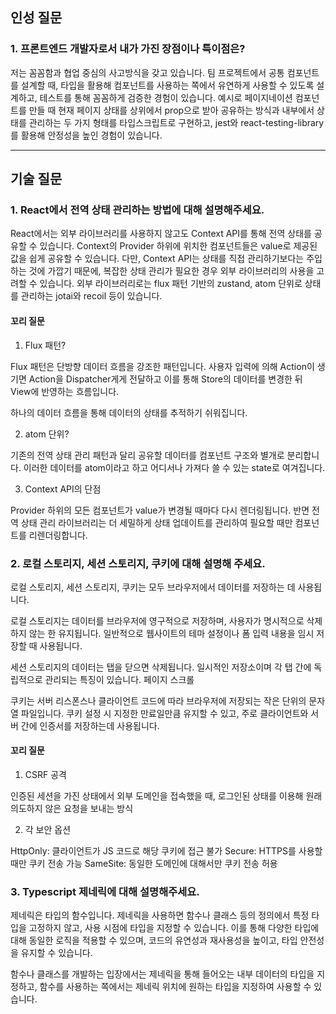 ## 인성 질문

### 1. 프론트엔드 개발자로서 내가 가진 장점이나 특이점은?

저는 꼼꼼함과 협업 중심의 사고방식을 갖고 있습니다.
팀 프로젝트에서 공통 컴포넌트를 설계할 때, 타입을 활용해 컴포넌트를 사용하는 쪽에서 유연하게 사용할 수 있도록 설계하고, 테스트를 통해 꼼꼼하게 검증한 경험이 있습니다.
예시로 페이지네이션 컴포넌트를 만들 때 현재 페이지 상태를 상위에서 prop으로 받아 공유하는 방식과 내부에서 상태를 관리하는 두 가지 형태를 타입스크립트로 구현하고, jest와 react-testing-library를 활용해 안정성을 높인 경험이 있습니다.

---

## 기술 질문

### 1. React에서 전역 상태 관리하는 방법에 대해 설명해주세요.

React에서는 외부 라이브러리를 사용하지 않고도 Context API를 통해 전역 상태를 공유할 수 있습니다. Context의 Provider 하위에 위치한 컴포넌트들은 value로 제공된 값을 쉽게 공유할 수 있습니다. 다만, Context API는 상태를 직접 관리하기보다는 주입하는 것에 가깝기 때문에, 복잡한 상태 관리가 필요한 경우 외부 라이브러리의 사용을 고려할 수 있습니다. 외부 라이브러리로는 flux 패턴 기반의 zustand, atom 단위로 상태를 관리하는 jotai와 recoil 등이 있습니다.

#### 꼬리 질문

1. Flux 패턴?

Flux 패턴은 단방향 데이터 흐름을 강조한 패턴입니다.
사용자 입력에 의해 Action이 생기면 Action을 Dispatcher게게 전달하고 이를 통해 Store의 데이터를 변경한 뒤 View에 반영하는 흐름입니다.

하나의 데이터 흐름을 통해 데이터의 상태를 추적하기 쉬워집니다.

2. atom 단위?

기존의 전역 상태 관리 패턴과 달리 공유할 데이터를 컴포넌트 구조와 별개로 분리합니다. 이러한 데이터를 atom이라고 하고 어디서나 가져다 쓸 수 있는 state로 여겨집니다.

3. Context API의 단점

Provider 하위의 모든 컴포넌트가 value가 변경될 때마다 다시 렌더링됩니다.
반면 전역 상태 관리 라이브러리는 더 세밀하게 상태 업데이트를 관리하여 필요할 때만 컴포넌트를 리렌더링합니다.

### 2. 로컬 스토리지, 세션 스토리지, 쿠키에 대해 설명해 주세요.

로컬 스토리지, 세션 스토리지, 쿠키는 모두 브라우저에서 데이터를 저장하는 데 사용됩니다.

로컬 스토리지는 데이터를 브라우저에 영구적으로 저장하며, 사용자가 명시적으로 삭제하지 않는 한 유지됩니다. 일반적으로 웹사이트의 테마 설정이나 폼 입력 내용을 임시 저장할 때 사용됩니다.

세션 스토리지의 데이터는 탭을 닫으면 삭제됩니다.
일시적인 저장소이며 각 탭 간에 독립적으로 관리되는 특징이 있습니다.
페이지 스크롤

쿠키는 서버 리스폰스나 클라이언트 코드에 따라 브라우저에 저장되는 작은 단위의 문자열 파일입니다.
쿠키 설정 시 지정한 만료일만큼 유지할 수 있고,
주로 클라이언트와 서버 간에 인증서를 저장하는데 사용됩니다.

#### 꼬리 질문

1. CSRF 공격

인증된 세션을 가진 상태에서 외부 도메인을 접속했을 때, 로그인된 상태를 이용해 원래 의도하지 않은 요청을 보내는 방식

2. 각 보안 옵션

HttpOnly: 클라이언트가 JS 코드로 해당 쿠키에 접근 불가
Secure: HTTPS를 사용할 때만 쿠키 전송 가능
SameSite: 동일한 도메인에 대해서만 쿠키 전송 허용

### 3. Typescript 제네릭에 대해 설명해주세요.

제네릭은 타입의 함수입니다.
제네릭을 사용하면 함수나 클래스 등의 정의에서 특정 타입을 고정하지 않고, 사용 시점에 타입을 지정할 수 있습니다.
이를 통해 다양한 타입에 대해 동일한 로직을 적용할 수 있으며, 코드의 유연성과 재사용성을 높이고, 타입 안전성을 유지할 수 있습니다.

함수나 클래스를 개발하는 입장에서는 제네릭을 통해 들어오는 내부 데이터의 타입을 지정하고, 함수를 사용하는 쪽에서는 제네릭 위치에 원하는 타입을 지정하여 사용할 수 있습니다.
